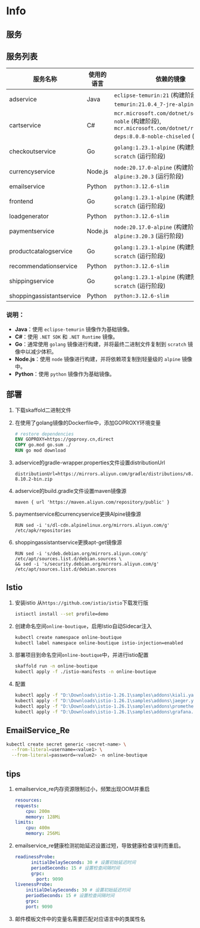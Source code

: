 # Info

## 服务
## 服务列表
| 服务名称                  | 使用的语言       | 依赖的镜像                                                                 |
|---------------------------|------------------|----------------------------------------------------------------------------|
| adservice                | Java             | `eclipse-temurin:21` (构建阶段), `eclipse-temurin:21.0.4_7-jre-alpine` (运行阶段) |
| cartservice              | C#               | `mcr.microsoft.com/dotnet/sdk:8.0.402-noble` (构建阶段), `mcr.microsoft.com/dotnet/runtime-deps:8.0.8-noble-chiseled` (运行阶段) |
| checkoutservice          | Go               | `golang:1.23.1-alpine` (构建阶段), `scratch` (运行阶段)                     |
| currencyservice          | Node.js          | `node:20.17.0-alpine` (构建阶段), `alpine:3.20.3` (运行阶段)               |
| emailservice             | Python           | `python:3.12.6-slim`                                                       |
| frontend                 | Go               | `golang:1.23.1-alpine` (构建阶段), `scratch` (运行阶段)                     |
| loadgenerator            | Python           | `python:3.12.6-slim`                                                       |
| paymentservice           | Node.js          | `node:20.17.0-alpine` (构建阶段), `alpine:3.20.3` (运行阶段)               |
| productcatalogservice    | Go               | `golang:1.23.1-alpine` (构建阶段), `scratch` (运行阶段)                     |
| recommendationservice    | Python           | `python:3.12.6-slim`                                                       |
| shippingservice          | Go               | `golang:1.23.1-alpine` (构建阶段), `scratch` (运行阶段)                     |
| shoppingassistantservice | Python           | `python:3.12.6-slim`                                                       |

### 说明：
- **Java**：使用 `eclipse-temurin` 镜像作为基础镜像。
- **C#**：使用 `.NET SDK` 和 `.NET Runtime` 镜像。
- **Go**：通常使用 `golang` 镜像进行构建，并将最终二进制文件复制到 `scratch` 镜像中以减少体积。
- **Node.js**：使用 `node` 镜像进行构建，并将依赖项复制到轻量级的 `alpine` 镜像中。
- **Python**：使用 `python` 镜像作为基础镜像。

## 部署

1. 下载skaffold二进制文件

2. 在使用了golang镜像的Dockerfile中，添加GOPROXY环境变量
    ```Dockerfile
    # restore dependencies
    ENV GOPROXY=https://goproxy.cn,direct
    COPY go.mod go.sum ./
    RUN go mod download
    ```

3. adservice的gradle-wrapper.properties文件设置distributionUrl
    ```
    distributionUrl=https://mirrors.aliyun.com/gradle/distributions/v8.10.2/gradle-8.10.2-bin.zip
    ```

4. adservice的build.gradle文件设置maven镜像源
    ```
    maven { url 'https://maven.aliyun.com/repository/public' }
    ```

5. paymentservice和currencyservice更换Alpine镜像源
    ```
    RUN sed -i 's/dl-cdn.alpinelinux.org/mirrors.aliyun.com/g' /etc/apk/repositories
    ```

6. shoppingassistantservice更换apt-get镜像源
    ```
    RUN sed -i 's/deb.debian.org/mirrors.aliyun.com/g' /etc/apt/sources.list.d/debian.sources \
    && sed -i 's/security.debian.org/mirrors.aliyun.com/g' /etc/apt/sources.list.d/debian.sources
    ```

## Istio
1. 安装istio
    从`https://github.com/istio/istio`下载发行版
    ```bash
    istioctl install --set profile=demo
    ```
2. 创建命名空间`online-boutique`，启用Istio自动Sidecar注入
    ```bash
    kubectl create namespace online-boutique
    kubectl label namespace online-boutique istio-injection=enabled
    ```

3. 部署项目到命名空间`online-boutique`中，并进行istio配置
    ```bash
    skaffold run -n online-boutique
    kubectl apply -f ./istio-manifests -n online-boutique
    ```

4. 配置
    ```bash
    kubectl apply -f "D:\Downloads\istio-1.26.1\samples\addons\kiali.yaml"
    kubectl apply -f "D:\Downloads\istio-1.26.1\samples\addons\jaeger.yaml"
    kubectl apply -f "D:\Downloads\istio-1.26.1\samples\addons\prometheus.yaml"
    kubectl apply -f "D:\Downloads\istio-1.26.1\samples\addons\grafana.yaml"
    ```

## EmailService_Re
```bash
kubectl create secret generic <secret-name> \
  --from-literal=username=<value1> \
  --from-literal=password=<value2> -n online-boutique
```

## tips
1. emailservice_re内存资源限制过小，频繁出现OOM并重启
    ```yaml
    resources:
    requests:
        cpu: 200m
        memory: 128Mi
    limits:
        cpu: 400m
        memory: 256Mi
    ```

2. emailservice_re健康检测初始延迟设置过短，导致健康检查误判而重启。
    ```yaml
    readinessProbe:
          initialDelaySeconds: 30 # 设置初始延迟时间
          periodSeconds: 15 # 设置检查间隔时间
          grpc:
            port: 9090
    livenessProbe:
        initialDelaySeconds: 30 # 设置初始延迟时间
        periodSeconds: 15 # 设置检查间隔时间
        grpc:
        port: 9090
    ```

3. 邮件模板文件中的变量名需要匹配对应语言中的类属性名